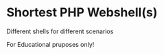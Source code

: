 # Shortest PHP Webshell(s)
Different shells for different scenarios

For Educational pruposes only!
